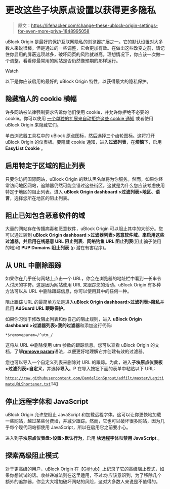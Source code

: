 # 更改这些子块原点设置以获得更多隐私

> 原文：<https://lifehacker.com/change-these-ublock-origin-settings-for-even-more-priva-1848995058>

uBlock Origin 是最好的保护互联网隐私的浏览器扩展之一。它的默认设置对大多数人来说很棒，但是通过的一些调整，它会更加有效。在做出这些改变之前，请记住你启用的屏蔽选项越多，破坏网页的风险就越高。理想情况下，你应该一次做一个调整，看看你最常用的网站是否仍然像预期的那样运行。

Watch

以下是你应该启用的最好的 uBlock Origin 特性，以获得最大的隐私保护。

## 隐藏恼人的 cookie 横幅

许多网站被法律强制要求告诉你他们使用 cookie，并允许你拒绝不必要的 cookie。你可以使用 [一个单独的扩展来自动拒绝这些 cookie 通知](https://lifehacker.com/you-can-block-those-annoying-cookie-banners-on-every-we-1848936142) 或者使用 uBlock Origin 来隐藏它们。

单击浏览器工具栏中的 uBlock 原点图标，然后选择三个齿轮图标。这将打开 uBlock Origin 的仪表板。要隐藏 cookie 通知，进入**过滤列表**，在**烦恼**下，启用 **EasyList Cookie** 。

## 启用特定于区域的阻止列表

只要你访问国际网站，uBlock Origin 的默认黑名单将为你服务。然而，如果你经常访问地区网站，追踪器仍然可能会错过这些街区。这就是为什么您应该考虑使用特定于地区的阻止列表。进入 **uBlock Origin dashboard >过滤列表>地区、语言**，选择您所在地区的阻止列表。

## 阻止已知包含恶意软件的域

大量的网站存在传播病毒和恶意软件，uBlock Origin 可以阻止其中的大部分。您可以通过转到 **uBlock Origin dashboard >过滤器列表>恶意软件域、**来启用这些过滤器，并启用**在线恶意 URL 阻止列表**、**网络钓鱼 URL 阻止列表**(阻止骗子使用的域)和 **PUP Domains 阻止列表** (p 潜在有害程序)。

## 从 URL 中删除跟踪

如果你在几乎任何网站上点击一个 URL，你会在浏览器的地址栏中看到一长串令人讨厌的字符。这是因为网站使用 URL 来跟踪您的活动。uBlock Origin 有多种方法可以从 URL 中删除跟踪信息，你可以使用其中的任何一种。

阻止跟踪 URL 的最简单方法是进入**uBlock Origin dashboard>过滤列表>隐私**并启用 **AdGuard URL 跟踪保护**。

如果你习惯于修改阻止列表和你自己的阻止规则，进入 **uBlock Origin dashboard >过滤器列表>我的过滤器**和添加这行代码:

`*$removeparam=/^utm_/`

这将从 URL 中删除使用 utm 参数的跟踪信息。您可以查看 uBlock Origin 的文档，了解[**remove param**](https://github.com/gorhill/uBlock/wiki/Static-filter-syntax#removeparam)语法，以便更好地理解它并创建有效的过滤器。

您也可以导入一个自定义列表来删除对 URL 的跟踪。为此，进入**子块原点仪表板>过滤列表>自定义**，并选择**导入**。P 在导入按钮下面的表单中粘贴以下 URL:

[`https://raw.githubusercontent.com/DandelionSprout/adfilt/master/LegitimateURLShortener.txt`](https://raw.githubusercontent.com/DandelionSprout/adfilt/master/LegitimateURLShortener.txt)T4】

## 停止远程字体和 JavaScript

uBlock Origin 允许您阻止 JavaScript 和加载远程字体。这可以让你更快地加载一些网站，越过某些付费墙，并减少跟踪。然而，它也可以破坏很多网站，因为几乎每个现代网站都使用 JavaScript，所以在启用它之前要小心。

进入到**子块原点仪表盘>设置>默认行为**，启用 **块远程字体**和**禁用 JavaScript** 。

## 探索高级阻止模式

对于更高级的用户，uBlock Origin 在[【GitHub】](https://github.com/gorhill/uBlock/wiki/Blocking-mode)上记录了它的高级阻止模式，如果你想试试的话。收益递减法则在这里适用，不过:你应该意识到，为了移除几个额外的追踪器，你会大大增加破坏网站的风险，这对大多数人来说是不值得的。